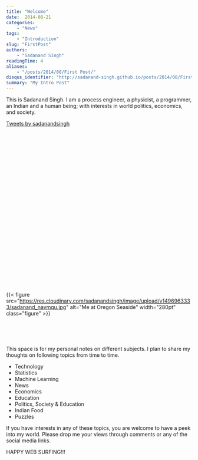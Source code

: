```yaml
---
title: "Welcome"
date:  2014-08-21
categories:
    - "News"
tags:
    - "Introduction"
slug: "FirstPost"
authors:
    - "Sadanand Singh"
readingTime: 4
aliases:
    - "/posts/2014/08/First Post/"
disqus_identifier: "http://sadanand-singh.github.io/posts/2014/08/First Post/"
summary: "My Intro Post"
---
```


This is Sadanand Singh. I am a process engineer, a physicist, a
programmer, an Indian and a human being; with interests in world
politics, economics, and society.

<!--more-->

<div class="col-md-6" style="min-height: 450px;"> <a class="twitter-timeline" data-lang="en" data-height="400" href="https://twitter.com/sadanandsingh">Tweets by sadanandsingh</a> <script async src="//platform.twitter.com/widgets.js" charset="utf-8"></script> </div>

{{< figure src="https://res.cloudinary.com/sadanandsingh/image/upload/v1496963333/sadanand_navmqu.jpg" alt="Me at Oregon Seaside" width="280pt" class="figure" >}}

<div class="line-block">
<div class="line"><br></div>
</div>

<div class="line-block">
<div class="line"><br></div>
</div>

<div class="line-block">
<div class="line"><br></div>
</div>

This space is for my personal notes on different subjects. I plan to
share my thoughts on following topics from time to time.

-   Technology
-   Statistics
-   Machine Learning
-   News
-   Economics
-   Education
-   Politics, Society & Education
-   Indian Food
-   Puzzles

If you have interests in any of these topics, you are welcome to have a
peek into my world. Please drop me your views through comments or any of
the social media links.

HAPPY WEB SURFING!!!
